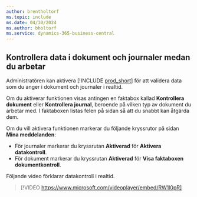 ```yaml
---
author: brentholtorf
ms.topic: include
ms.date: 04/30/2024
ms.author: bholtorf
ms.service: dynamics-365-business-central
---
```

## <a name="check-data-in-documents-and-journals-while-you-work"></a>Kontrollera data i dokument och journaler medan du arbetar

Administratören kan aktivera [!INCLUDE [prod_short](prod_short.md)] för att validera data som du anger i dokument och journaler i realtid.

Om du aktiverar funktionen visas antingen en faktabox kallad **Kontrollera dokument** eller **Kontrollera journal**, beroende på vilken typ av dokument du arbetar med. I faktaboxen listas felen på sidan så att du snabbt kan åtgärda dem.

Om du vill aktivera funktionen markerar du följande kryssrutor på sidan **Mina meddelanden**:

* För journaler markerar du kryssrutan **Aktiverad** för **Aktivera datakontroll**.
* För dokument markerar du kryssrutan **Aktiverad** för **Visa faktaboxen dokumentkontroll**.

Följande video förklarar datakontroll i realtid.

> [!VIDEO https://www.microsoft.com/videoplayer/embed/RW1l0pR]
